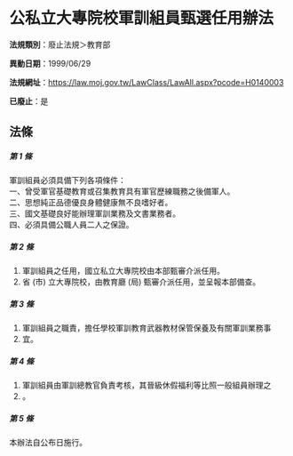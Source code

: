 # 公私立大專院校軍訓組員甄選任用辦法

**法規類別**：廢止法規＞教育部

**異動日期**：1999/06/29  

**法規網址**：https://law.moj.gov.tw/LawClass/LawAll.aspx?pcode=H0140003

**已廢止**：是



## 法條
##### 第 1 條
軍訓組員必須具備下列各項條件：  
一、曾受軍官基礎教育或召集教育具有軍官歷練職務之後備軍人。  
二、思想純正品德優良身體健康無不良嗜好者。  
三、國文基礎良好能辦理軍訓業務及文書業務者。  
四、必須具備公職人員二人之保證。  

##### 第 2 條
1. 軍訓組員之任用，國立私立大專院校由本部甄審介派任用。
1. 省 (市) 立大專院校，由教育廳 (局) 甄審介派任用，並呈報本部備查。

##### 第 3 條
1. 軍訓組員之職責，擔任學校軍訓教育武器教材保管保養及有關軍訓業務事
1. 宜。

##### 第 4 條
1. 軍訓組員由軍訓總教官負責考核，其晉級休假福利等比照一般組員辦理之
1. 。

##### 第 5 條
本辦法自公布日施行。


